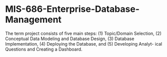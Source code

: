 # MIS-686-Enterprise-Database-Management
The term project consists of five main steps: (1) Topic/Domain Selection, (2) Conceptual Data Modeling and Database Design, (3) Database Implementation, (4) Deploying the Database, and (5) Developing Analyt- ical Questions and Creating a Dashboard.
